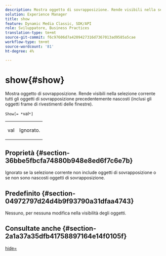 ```yaml
---
description: Mostra oggetto di sovrapposizione. Rende visibili nella selezione corrente tutti gli oggetti di sovrapposizione precedentemente nascosti (inclusi gli oggetti frame di rivestimenti delle finestre).
solution: Experience Manager
title: show
feature: Dynamic Media Classic, SDK/API
role: Sviluppatore, Business Practices
translation-type: tm+mt
source-git-commit: f6c97606d7a4209427316d7367013ad9585a5cae
workflow-type: tm+mt
source-wordcount: '81'
ht-degree: 4%

---
```



# show{#show}

Mostra oggetto di sovrapposizione. Rende visibili nella selezione corrente tutti gli oggetti di sovrapposizione precedentemente nascosti (inclusi gli oggetti frame di rivestimenti delle finestre).

`Show[= *`val`*]`

<table id="simpletable_88D25B9C8E0A47EF90C8ABEBDE777183"> 
 <tr class="strow"> 
  <td class="stentry"> <p><span class="varname"> val</span> </p> </td> 
  <td class="stentry"> <p>Ignorato. </p></td> 
 </tr> 
</table>

## Proprietà {#section-36bbe5fbcfa74880b948e8ed6f7c6e7b}

Ignorato se la selezione corrente non include oggetti di sovrapposizione o se non sono nascosti oggetti di sovrapposizione.

## Predefinito {#section-04972797d24d4b9f93790a31dfaa4743}

Nessuno, per nessuna modifica nella visibilità degli oggetti.

## Consultate anche {#section-2a1a37a35dfb41758897164e14f0105f}

[hide=](../../../../../ir-api/http-protocol/image-rendering-api-ref/c-ir-http-protocol-ref/c-ir-http-protocol-command-reference/r-ir-hide.md#reference-681b9782f90a45b18ed50292ab2c096c)
